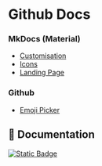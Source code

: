 # Github Docs

### MkDocs (Material)

* [Customisation](https://squidfunk.github.io/mkdocs-material/setup/)
* [Icons](https://squidfunk.github.io/mkdocs-material/reference/icons-emojis/?h=icons)
* [Landing Page](https://github.com/squidfunk/mkdocs-material/issues/1996)

### Github

* [Emoji Picker](https://github-emoji-picker.rickstaa.dev/)

## :book: Documentation

[![Static Badge](https://img.shields.io/badge/Open%20Github%20Docs-lightgreen?style=for-the-badge&logo=github&logoColor=black)](https://mflisar.github.io/github-docs/)
